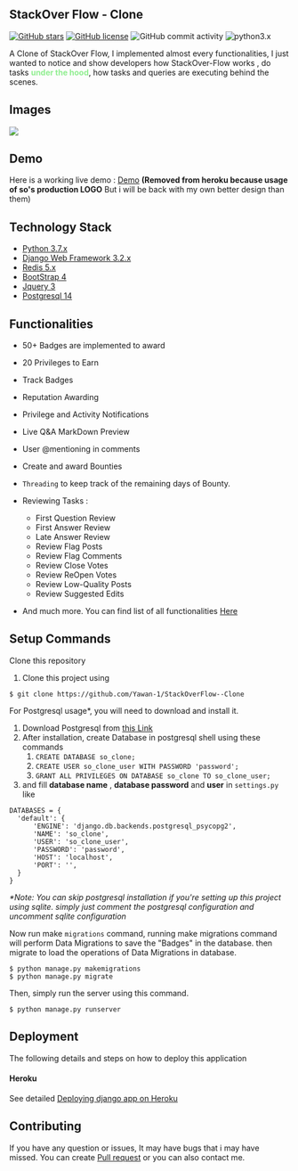 ## StackOver Flow - Clone

<a href="https://github.com/Yawan-1/StackOverFlow--Clone/stargazers"><img alt="GitHub stars" src="https://img.shields.io/github/stars/Yawan-1/StackOverFlow--Clone"></a>
<a href="https://github.com/Yawan-1/StackOverFlow--Clone/blob/master/LICENSE"><img alt="GitHub license" src="https://img.shields.io/github/license/Yawan-1/StackOverFlow--Clone"></a>
<img alt="GitHub commit activity" src="https://img.shields.io/github/commit-activity/m/Yawan-1/StackOverFlow--Clone">
![python3.x](https://img.shields.io/badge/python-3.x-brightgreen.svg)

A Clone of StackOver Flow, I implemented almost every functionalities, 
I just wanted to notice and show developers how StackOver-Flow works
, do tasks <b style="color:lightgreen">under the hood</b>, how tasks and queries are executing behind the scenes.

## Images

<img src="/images/animation.gif">

## Demo

Here is a working live demo : <a href="https://stonkoverflow.herokuapp.com/">Demo</a> <b>(Removed from heroku because usage of so's production LOGO</b> But i will be back with my own better design than them)</b>

## Technology Stack

* [Python 3.7.x](https://www.python.org/)
* [Django Web Framework 3.2.x](https://www.djangoproject.com/)
* [Redis 5.x](https://pypi.org/project/django-redis/)
* [BootStrap 4](https://getbootstrap.com/)
* [Jquery 3](https://api.jquery.com/)
* [Postgresql 14](https://www.postgresql.org/)


## Functionalities


* 50+ Badges are implemented to award
* 20 Privileges to Earn
* Track Badges
* Reputation Awarding
* Privilege and Activity Notifications
* Live Q&A MarkDown Preview
* User @mentioning in comments
* Create and award Bounties
* <code>Threading</code> to keep track of the remaining days of Bounty.
* Reviewing Tasks :
  * First Question Review
  * First Answer Review
  * Late Answer Review
  * Review Flag Posts
  * Review Flag Comments
  * Review Close Votes
  * Review ReOpen Votes
  * Review Low-Quality Posts
  * Review Suggested Edits


* And much more. You can find list of all functionalities <a href="https://github.com/Yawan-1/StackOverFlow--Clone/blob/759157fc68f59398d9352ddd705eee396336bb81/Functionalities.md">Here</a>


## Setup Commands

Clone this repository

1. Clone this project using
````
$ git clone https://github.com/Yawan-1/StackOverFlow--Clone
````

For Postgresql usage*, you will need to download and install it.

1. Download Postgresql from [this Link](https://www.postgresql.org/download/)
2. After installation, create Database in postgresql shell using these commands
   1. `CREATE DATABASE so_clone;`
   2. `CREATE USER so_clone_user WITH PASSWORD 'password';`
   3. `GRANT ALL PRIVILEGES ON DATABASE so_clone TO so_clone_user;`
3. and fill **database name** , **database password** and **user** in `settings.py` like

  ````
  DATABASES = {
    'default': {
        'ENGINE': 'django.db.backends.postgresql_psycopg2',
        'NAME': 'so_clone',
        'USER': 'so_clone_user',
        'PASSWORD': 'password',
        'HOST': 'localhost',
        'PORT': '',
    }
}
  ````

_*Note: You can skip postgresql installation if you're setting up this project using sqlite. simply just comment the postgresql configuration and uncomment sqlite configuration_



Now run make <code>migrations</code> command, running make migrations command will perform Data Migrations to save the "Badges" in the database.
then migrate to load the operations of Data Migrations in database.
````
$ python manage.py makemigrations
$ python manage.py migrate
````

Then, simply run the server using this command.
````
$ python manage.py runserver
````

## Deployment

The following details and steps on how to deploy this application

#### Heroku

See detailed [Deploying django app on Heroku](https://devcenter.heroku.com/articles/django-app-configuration)


## Contributing

If you have any question or issues, It may have bugs that i may have missed. You can create <a href="https://github.com/Yawan-1/StackOverFlow--Clone/pulls">Pull request</a> or you can also contact me.



